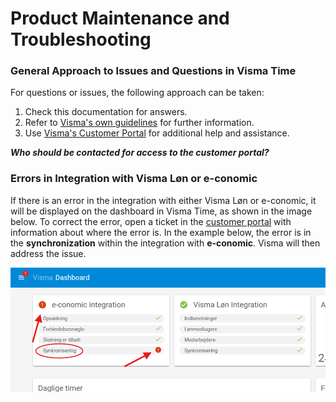 # Product Maintenance and Troubleshooting

### General Approach to Issues and Questions in Visma Time

For questions or issues, the following approach can be taken:

1. Check this documentation for answers.
2. Refer to [Visma's own guidelines](https://community.visma.com/t5/Vejledninger-i-Visma-Time/tkb-p/DK_EN_Visma-Time_Vejledninger) for further information.
3. Use [Visma's Customer Portal](https://vismaenterpriseas.my.site.com) for additional help and assistance.

_**Who should be contacted for access to the customer portal?**_

### Errors in Integration with Visma Løn or e-conomic

If there is an error in the integration with either Visma Løn or e-conomic, it will be displayed on the dashboard in Visma Time, as shown in the image below. To correct the error, open a ticket in the [customer portal](https://vismaenterpriseas.my.site.com) with information about where the error is. In the example below, the error is in the **synchronization** within the integration with **e-conomic**. Visma will then address the issue.

![Dashboard error](../../../images/visma_time/visma_time_dashboard_error.png)
